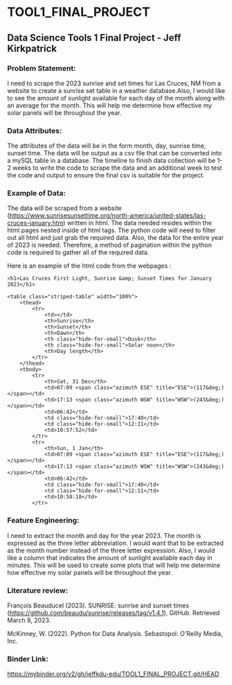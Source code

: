 # TOOL1_FINAL_PROJECT

## Data Science Tools 1 Final Project - Jeff Kirkpatrick

### Problem Statement: 

I need to scrape the 2023 sunrise and set times for Las Cruces, NM from a website to create a sunrise set table in a weather database.Also, I would like to see the amount of sunlight available for each day of the month along with an average for the month. This will help me determine how effective my solar panels will be throughout the year.

### Data Attributes: 

The attributes of the data will be in the form month, day, sunrise time, sunset time. The data will be output as a csv file that can be converted into a mySQL table in a database. The timeline to finish data collection will be 1-2 weeks to write the code to scrape the data and an additional week to test the code and output to ensure the final csv is suitable for the project.

### Example of Data: 

The data will be scraped from a website (https://www.sunrisesunsettime.org/north-america/united-states/las-cruces-january.htm) written in html. The data needed resides within the html pages nested inside of html tags. The python code will need to filter out all html and just grab the required data. Also, the data for the entire year of 2023 is needed. Therefore, a method of pagination within the python code is required to gather all of the required data.

Here is an example of the html code from the webpages :

<!--START INCLUDED CONTENT-->
<div id="main">

	<h1>Las Cruces First Light, Sunrise &amp; Sunset Times for January 2023</h1>
	
	<table class="striped-table" width="100%">
		<thead>
			<tr>
				<td></td>
				<th>Sunrise</th>
				<th>Sunset</th>
				<th>Dawn</th>
				<th class="hide-for-small">Dusk</th>
				<th class="hide-for-small">Solar noon</th>
				<th>Day length</th>
			</tr>
		</thead>
		<tbody>
			<tr>
				<th>Sat, 31 Dec</th>
				<td>07:09 <span class="azimuth ESE" title="ESE">(117&deg;)</span></td>
				<td>17:13 <span class="azimuth WSW" title="WSW">(243&deg;)</span></td>
				<td>06:42</td>
				<td class="hide-for-small">17:40</td>
				<td class="hide-for-small">12:11</td>
				<td>10:57:52</td>
			</tr>
			<tr>
				<th>Sun, 1 Jan</th>
				<td>07:09 <span class="azimuth ESE" title="ESE">(117&deg;)</span></td>
				<td>17:13 <span class="azimuth WSW" title="WSW">(243&deg;)</span></td>
				<td>06:42</td>
				<td class="hide-for-small">17:40</td>
				<td class="hide-for-small">12:11</td>
				<td>10:58:18</td>
			</tr>

### Feature Engineering: 

I need to extract the month and day for the year 2023. The month is expressed as the three letter abbreviation. I would want that to be extracted as the month number instead of the three letter expression. Also, I would like a column that indicates the amount of sunlight available each day in minutes. This will be used to create some plots that will help me determine how effective my solar panels will be throughout the year.
			
### Literature review:

François Beauducel (2023). SUNRISE: sunrise and sunset times (https://github.com/beaudu/sunrise/releases/tag/v1.4.1), GitHub. Retrieved March 8, 2023.
			
McKinney, W. (2022). Python for Data Analysis. Sebastopol: O'Reilly Media, Inc.


###  Binder Link:

https://mybinder.org/v2/gh/jeffkdu-edu/TOOL1_FINAL_PROJECT.git/HEAD

